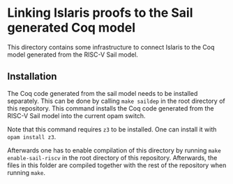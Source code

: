# Linking Islaris proofs to the Sail generated Coq model

This directory contains some infrastructure to connect Islaris to the
Coq model generated from the RISC-V Sail model.

## Installation
The Coq code generated from the sail model needs to be installed
separately. This can be done by calling `make saildep` in the root
directory of this repository. This command installs the Coq code
generated from the RISC-V Sail model into the current opam switch.

Note that this command requires `z3` to be installed. One can install it with
`opam install z3`.

Afterwards one has to enable compilation of this directory by running
`make enable-sail-riscv` in the root directory of this repository.
Afterwards, the files in this folder are compiled together with the
rest of the repository when running `make`.

